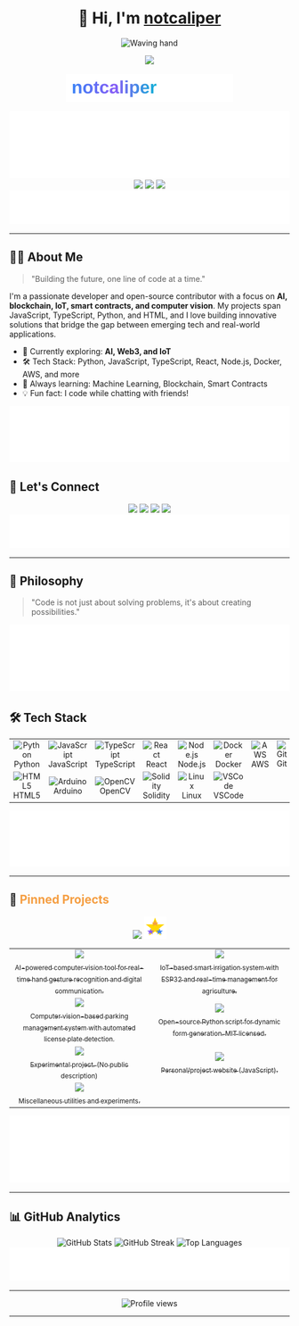 # <div align="center">👋 Hi, I'm <a href="https://github.com/notcaliper">notcaliper</a></div>

<!-- Animated Waving Hand GIF in Intro -->
<p align="center">
  <img src="assets/wave-hand.gif" width="60" alt="Waving hand"/>
</p>

<!-- Gradient Animated Banner -->
<p align="center">
  <img src="https://readme-typing-svg.herokuapp.com?font=Fira+Code&size=32&duration=3000&pause=1000&color=F59E42,F43F5E,3B82F6&center=true&vCenter=true&random=false&width=800&lines=Hi%2C+I'm+notcaliper!;AI+%7C+Blockchain+%7C+IoT+%7C+Smart+Contracts+%7C+Computer+Vision+Enthusiast;Open+Source+%F0%9F%92%BB+%7C+Full+Stack+Developer"/>
</p>

<!-- Animated Gradient Text -->
<p align="center">
  <img src="assets/animated-gradient-text.svg" width="300" alt="notcaliper"/>
</p>

<!-- Multi-Wave Animation (Main Divider) -->
<img src="assets/multi-wave-animated.svg" width="100%" height="120px"/>

<div align="center">
  <a href="https://linkedin.com/in/notakshay"><img src="https://img.shields.io/badge/LinkedIn-0077B5?style=for-the-badge&logo=linkedin&logoColor=white" /></a>
  <a href="https://github.com/notcaliper"><img src="https://img.shields.io/badge/GitHub-100000?style=for-the-badge&logo=github&logoColor=white" /></a>
  <a href="https://notcaliper.me"><img src="https://img.shields.io/badge/Portfolio-FF5722?style=for-the-badge&logo=google-chrome&logoColor=white" /></a>
</div>

<img src="assets/wave-bottom-animated.svg" width="100%" height="60px"/>

---

## 🧑‍💻 About Me

> "Building the future, one line of code at a time."

I'm a passionate developer and open-source contributor with a focus on **AI, blockchain, IoT, smart contracts, and computer vision**. My projects span JavaScript, TypeScript, Python, and HTML, and I love building innovative solutions that bridge the gap between emerging tech and real-world applications.

- 🔭 Currently exploring: **AI, Web3, and IoT**
- 🛠️ Tech Stack: Python, JavaScript, TypeScript, React, Node.js, Docker, AWS, and more
- 🌱 Always learning: Machine Learning, Blockchain, Smart Contracts
- 💡 Fun fact: I code while chatting with friends!

<!-- Blob Divider for Variety -->
<img src="assets/blob-divider-animated.svg" width="100%" height="100px"/>

## 🤝 Let's Connect

<div align="center">
  <a href="mailto:notcaliper@gmail.com"><img src="https://img.shields.io/badge/Email-D14836?style=for-the-badge&logo=gmail&logoColor=white" /></a>
  <a href="https://twitter.com/notcaliper"><img src="https://img.shields.io/badge/Twitter-1DA1F2?style=for-the-badge&logo=twitter&logoColor=white" /></a>
  <a href="https://linkedin.com/in/notakshay"><img src="https://img.shields.io/badge/LinkedIn-0077B5?style=for-the-badge&logo=linkedin&logoColor=white" /></a>
  <a href="https://notcaliper.me"><img src="https://img.shields.io/badge/Portfolio-FF5722?style=for-the-badge&logo=google-chrome&logoColor=white" /></a>
</div>

<img src="assets/wave-top-animated.svg" width="100%" height="60px"/>

---

## 🌈 Philosophy

> "Code is not just about solving problems, it's about creating possibilities."

<img src="assets/multi-wave-animated.svg" width="100%" height="120px"/>

## 🛠️ Tech Stack

<div align="center">
  <table>
    <tr>
      <td align="center" width="90"><img src="https://skillicons.dev/icons?i=python" title="Python"/><br/>Python</td>
      <td align="center" width="90"><img src="https://skillicons.dev/icons?i=js" title="JavaScript"/><br/>JavaScript</td>
      <td align="center" width="90"><img src="https://skillicons.dev/icons?i=ts" title="TypeScript"/><br/>TypeScript</td>
      <td align="center" width="90"><img src="https://skillicons.dev/icons?i=react" title="React"/><br/>React</td>
      <td align="center" width="90"><img src="https://skillicons.dev/icons?i=nodejs" title="Node.js"/><br/>Node.js</td>
      <td align="center" width="90"><img src="https://skillicons.dev/icons?i=docker" title="Docker"/><br/>Docker</td>
      <td align="center" width="90"><img src="https://skillicons.dev/icons?i=aws" title="AWS"/><br/>AWS</td>
      <td align="center" width="90"><img src="https://skillicons.dev/icons?i=git" title="Git"/><br/>Git</td>
    </tr>
    <tr>
      <td align="center" width="90"><img src="https://skillicons.dev/icons?i=html" title="HTML5"/><br/>HTML5</td>
      <td align="center" width="90"><img src="https://skillicons.dev/icons?i=arduino" title="Arduino"/><br/>Arduino</td>
      <td align="center" width="90"><img src="https://skillicons.dev/icons?i=opencv" title="OpenCV"/><br/>OpenCV</td>
      <td align="center" width="90"><img src="https://skillicons.dev/icons?i=solidity" title="Solidity"/><br/>Solidity</td>
      <td align="center" width="90"><img src="https://skillicons.dev/icons?i=linux" title="Linux"/><br/>Linux</td>
      <td align="center" width="90"><img src="https://skillicons.dev/icons?i=vscode" title="VSCode"/><br/>VSCode</td>
      <td align="center" width="90"></td>
      <td align="center" width="90"></td>
    </tr>
  </table>
</div>

<img src="assets/blob-divider-animated.svg" width="100%" height="100px"/>

---

## 🚩 <span style="color:#F59E42;">Pinned Projects</span>

<div align="center">
  <img src="https://img.shields.io/badge/Pinned%20Projects-F59E42?style=for-the-badge&logo=pinboard&logoColor=white"/>
  <img src="assets/animated-sparkle.svg" width="40" alt="Sparkle animation"/>
</div>

<div align="center">

<table>
  <tr>
    <td align="center" width="320px">
      <a href="https://github.com/notcaliper/HandGaze">
        <img src="https://img.shields.io/badge/HandGaze-vision-blue?style=for-the-badge&logo=opencv&logoColor=white"/><br/>
        <sub>AI-powered computer vision tool for real-time hand gesture recognition and digital communication.</sub>
      </a>
    </td>
    <td align="center" width="320px">
      <a href="https://github.com/notcaliper/ASEP-AIDS">
        <img src="https://img.shields.io/badge/ASEP--AIDS-iot-green?style=for-the-badge&logo=arduino&logoColor=white"/><br/>
        <sub>IoT-based smart irrigation system with ESP32 and real-time management for agriculture.</sub>
      </a>
    </td>
  </tr>
  <tr>
    <td align="center" width="320px">
      <a href="https://github.com/notcaliper/python-parking">
        <img src="https://img.shields.io/badge/python--parking-cv-yellow?style=for-the-badge&logo=python&logoColor=white"/><br/>
        <sub>Computer vision-based parking management system with automated license plate detection.</sub>
      </a>
    </td>
    <td align="center" width="320px">
      <a href="https://github.com/notcaliper/Form-Generate-script">
        <img src="https://img.shields.io/badge/Form--Generate--script-python-blueviolet?style=for-the-badge&logo=python&logoColor=white"/><br/>
        <sub>Open-source Python script for dynamic form generation. MIT licensed.</sub>
      </a>
    </td>
  </tr>
  <tr>
    <td align="center" width="320px">
      <a href="https://github.com/notcaliper/YoLED">
        <img src="https://img.shields.io/badge/YoLED-experimental-lightgrey?style=for-the-badge&logo=raspberrypi&logoColor=white"/><br/>
        <sub>Experimental project. (No public description)</sub>
      </a>
    </td>
    <td align="center" width="320px">
      <a href="https://github.com/notcaliper/notcaliper.github.io">
        <img src="https://img.shields.io/badge/notcaliper.github.io-website-9cf?style=for-the-badge&logo=vercel&logoColor=white"/><br/>
        <sub>Personal/project website (JavaScript).</sub>
      </a>
    </td>
  </tr>
  <tr>
    <td align="center" width="320px">
      <a href="https://github.com/notcaliper/notcaliper">
        <img src="https://img.shields.io/badge/notcaliper-utils-informational?style=for-the-badge&logo=github&logoColor=white"/><br/>
        <sub>Miscellaneous utilities and experiments.</sub>
      </a>
    </td>
    <td></td>
  </tr>
</table>

</div>

<img src="assets/multi-wave-animated.svg" width="100%" height="120px"/>

---

## 📊 GitHub Analytics

<div align="center">
  <img src="https://github-readme-stats.vercel.app/api?username=notcaliper&show_icons=true&theme=tokyonight&hide_border=true&count_private=true" height="150" alt="GitHub Stats"/>
  <img src="https://github-readme-streak-stats.herokuapp.com/?user=notcaliper&theme=tokyonight&hide_border=true" height="150" alt="GitHub Streak"/>
  <img src="https://github-readme-stats.vercel.app/api/top-langs/?username=notcaliper&layout=compact&theme=tokyonight&hide_border=true" alt="Top Languages"/>
</div>

<img src="assets/wave-bottom-animated.svg" width="100%" height="60px"/>

---

<div align="center">
  <img src="https://komarev.com/ghpvc/?username=notcaliper&style=for-the-badge&color=blue" alt="Profile views"/>
</div>

---

